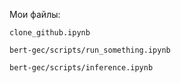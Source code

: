 Мои файлы:

`clone_github.ipynb`

`bert-gec/scripts/run_something.ipynb`

`bert-gec/scripts/inference.ipynb`